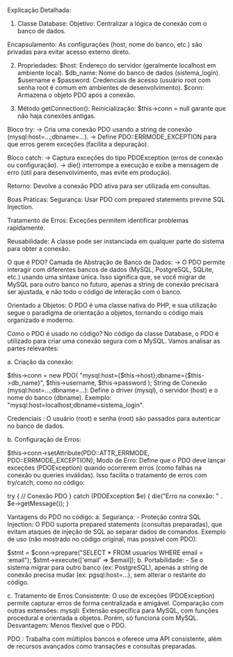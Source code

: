 Explicação Detalhada:
1. Classe Database:
Objetivo: Centralizar a lógica de conexão com o banco de dados.

Encapsulamento: As configurações (host, nome do banco, etc.) são privadas para evitar acesso externo direto.

2. Propriedades:
$host: Endereço do servidor (geralmente localhost em ambiente local). $db_name: Nome do banco de dados (sistema_login). $username e $password: Credenciais de acesso (usuário root com senha root é comum em ambientes de desenvolvimento). $conn: Armazena o objeto PDO após a conexão.

3. Método getConnection():
Reinicialização: $this->conn = null garante que não haja conexões antigas.

Bloco try: -> Cria uma conexão PDO usando a string de conexão (mysql:host=...;dbname=...). -> Define PDO::ERRMODE_EXCEPTION para que erros gerem exceções (facilita a depuração).

Bloco catch: -> Captura exceções do tipo PDOException (erros de conexão ou configuração). -> die() interrompe a execução e exibe a mensagem de erro (útil para desenvolvimento, mas evite em produção).

Retorno: Devolve a conexão PDO ativa para ser utilizada em consultas.

Boas Práticas:
Segurança: Usar PDO com prepared statements previne SQL Injection.

Tratamento de Erros: Exceções permitem identificar problemas rapidamente.

Reusabilidade: A classe pode ser instanciada em qualquer parte do sistema para obter a conexão.

O que é PDO?
Camada de Abstração de Banco de Dados:
-> O PDO permite interagir com diferentes bancos de dados (MySQL, PostgreSQL, SQLite, etc.) usando uma sintaxe única. Isso significa que, se você migrar de MySQL para outro banco no futuro, apenas a string de conexão precisará ser ajustada, e não todo o código de interação com o banco.

Orientado a Objetos: O PDO é uma classe nativa do PHP, e sua utilização segue o paradigma de orientação a objetos, tornando o código mais organizado e moderno.

Como o PDO é usado no código?
No código da classe Database, o PDO é utilizado para criar uma conexão segura com o MySQL. Vamos analisar as partes relevantes:

a. Criação da conexão:

$this->conn = new PDO(
    "mysql:host={$this->host};dbname={$this->db_name}",
    $this->username,
    $this->password
);
String de Conexão (mysql:host=...;dbname=...): Define o driver (mysql), o servidor (host) e o nome do banco (dbname). Exemplo: "mysql:host=localhost;dbname=sistema_login".

Credenciais : O usuário (root) e senha (root) são passados para autenticar no banco de dados.

b. Configuração de Erros:

$this->conn->setAttribute(PDO::ATTR_ERRMODE, PDO::ERRMODE_EXCEPTION);
Modo de Erro: Define que o PDO deve lançar exceções (PDOException) quando ocorrerem erros (como falhas na conexão ou queries inválidas). Isso facilita o tratamento de erros com try/catch, como no código:

try { // Conexão PDO } catch (PDOException $e) { die("Erro na conexão: " . $e->getMessage()); }

Vantagens do PDO no código:
a. Segurança: - Proteção contra SQL Injection: O PDO suporta prepared statements (consultas preparadas), que evitam ataques de injeção de SQL ao separar dados de comandos. Exemplo de uso (não mostrado no código original, mas possível com PDO):

$stmt = $conn->prepare("SELECT * FROM usuarios WHERE email = :email");
$stmt->execute(['email' => $email]);
b. Portabilidade: - Se o sistema migrar para outro banco (ex: PostgreSQL), apenas a string de conexão precisa mudar (ex: pgsql:host=...), sem alterar o restante do código.

c. Tratamento de Erros Consistente: O uso de exceções (PDOException) permite capturar erros de forma centralizada e amigável.
Comparação com outras extensões:
mysqli: Extensão específica para MySQL, com funções procedural e orientada a objetos. Porém, só funciona com MySQL. Desvantagem: Menos flexível que o PDO.

PDO : Trabalha com múltiplos bancos e oferece uma API consistente, além de recursos avançados como transações e consultas preparadas.